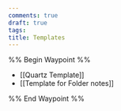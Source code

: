```yaml
---
comments: true
draft: true
tags: 
title: Templates
---
```

%% Begin Waypoint %%

- [[Quartz Template]]
- [[Template for Folder notes]]

%% End Waypoint %%
